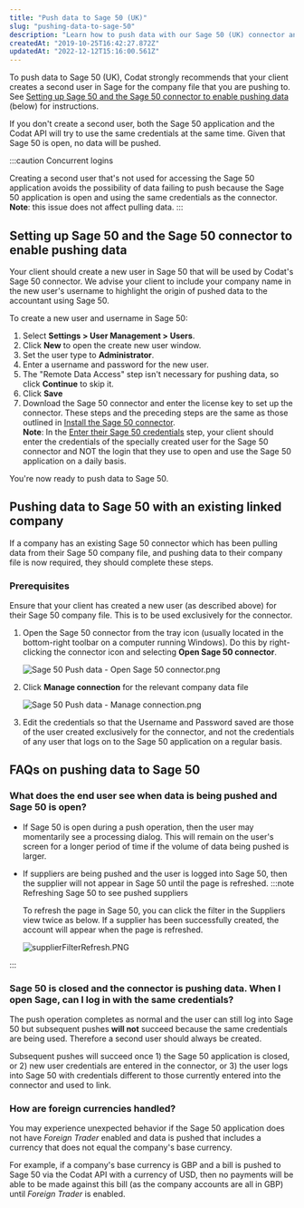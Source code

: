 ```yaml
---
title: "Push data to Sage 50 (UK)"
slug: "pushing-data-to-sage-50"
description: "Learn how to push data with our Sage 50 (UK) connector and view FAQs."
createdAt: "2019-10-25T16:42:27.872Z"
updatedAt: "2022-12-12T15:16:00.561Z"
---
```


To push data to Sage 50 (UK), Codat strongly recommends that your client creates a second user in Sage for the company file that you are pushing to. See [Setting up Sage 50 and the Sage 50 connector to enable pushing data](/pushing-data-to-sage-50#section-setting-up-sage-50-and-the-sage-50-connector-to-enable-pushing-data) (below) for instructions.

If you don't create a second user, both the Sage 50 application and the Codat API will try to use the same credentials at the same time. Given that Sage 50 is open, no data will be pushed.

:::caution Concurrent logins

Creating a second user that's not used for accessing the Sage 50 application avoids the possibility of data failing to push because the Sage 50 application is open and using the same credentials as the connector.
**Note**: this issue does not affect pulling data.
:::

## Setting up Sage 50 and the Sage 50 connector to enable pushing data

Your client should create a new user in Sage 50 that will be used by Codat's Sage 50 connector. We advise your client to include your company name in the new user's username to highlight the origin of pushed data to the accountant using Sage 50.

To create a new user and username in Sage 50:

1. Select **Settings > User Management > Users**.
2. Click **New** to open the create new user window.
3. Set the user type to **Administrator**.
4. Enter a username and password for the new user.
5. The "Remote Data Access" step isn't necessary for pushing data, so click **Continue** to skip it.
6. Click **Save**
7. Download the Sage 50 connector and enter the license key to set up the connector. These steps and the preceding steps are the same as those outlined in [Install the Sage 50 connector](/installing-the-sage-50-connector).  
   **Note**: In the [Enter their Sage 50 credentials](/installing-the-sage-50-connector#5-enter-their-sage-50-credentials) step, your client should enter the credentials of the specially created user for the Sage 50 connector and NOT the login that they use to open and use the Sage 50 application on a daily basis.

You're now ready to push data to Sage 50.

## Pushing data to Sage 50 with an existing linked company

If a company has an existing Sage 50 connector which has been pulling data from their Sage 50 company file, and pushing data to their company file is now required, they should complete these steps.

### Prerequisites

Ensure that your client has created a new user (as described above) for their Sage 50 company file. This is to be used exclusively for the connector.

1. Open the Sage 50 connector from the tray icon (usually located in the bottom-right toolbar on a computer running Windows). Do this by right-clicking the connector icon and selecting **Open Sage 50 connector**.

   ![](/img/old/ce398a2-Sage_50_Push_data_-_Open_Sage_50_connector.png "Sage 50 Push data - Open Sage 50 connector.png")

2. Click **Manage connection** for the relevant company data file

   ![](/img/old/d84aee4-Sage_50_Push_data_-_Manage_connection.png "Sage 50 Push data - Manage connection.png")

3. Edit the credentials so that the Username and Password saved are those of the user created exclusively for the connector, and not the credentials of any user that logs on to the Sage 50 application on a regular basis.

## FAQs on pushing data to Sage 50

### What does the end user see when data is being pushed and Sage 50 is open?

- If Sage 50 is open during a push operation, then the user may momentarily see a processing dialog. This will remain on the user's screen for a longer period of time if the volume of data being pushed is larger.
- If suppliers are being pushed and the user is logged into Sage 50, then the supplier will not appear in Sage 50 until the page is refreshed.
  :::note Refreshing Sage 50 to see pushed suppliers

  To refresh the page in Sage 50, you can click the filter in the Suppliers view twice as below. If a supplier has been successfully created, the account will appear when the page is refreshed.  

  ![](/img/old/719da3c-supplierFilterRefresh.png "supplierFilterRefresh.PNG")

:::

### Sage 50 is closed and the connector is pushing data. When I open Sage, can I log in with the same credentials?

The push operation completes as normal and the user can still log into Sage 50 but subsequent pushes **will not** succeed because the same credentials are being used. Therefore a second user should always be created.

Subsequent pushes will succeed once 1) the Sage 50 application is closed, or 2) new user credentials are entered in the connector, or 3) the user logs into Sage 50 with credentials different to those currently entered into the connector and used to link.

### How are foreign currencies handled?

You may experience unexpected behavior if the Sage 50 application does not have _Foreign Trader_ enabled and data is pushed that includes a currency that does not equal the company's base currency.

For example, if a company's base currency is GBP and a bill is pushed to Sage 50 via the Codat API with a currency of USD, then no payments will be able to be made against this bill (as the company accounts are all in GBP) until _Foreign Trader_ is enabled.
